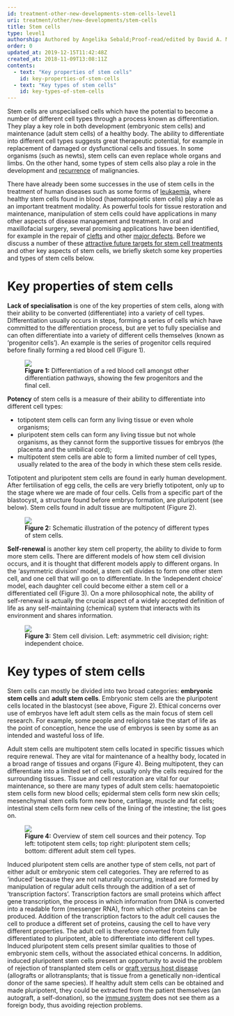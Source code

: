 ```yaml
---
id: treatment-other-new-developments-stem-cells-level1
uri: treatment/other/new-developments/stem-cells
title: Stem cells
type: level1
authorship: Authored by Angelika Sebald;Proof-read/edited by David A. Mitchell
order: 0
updated_at: 2019-12-15T11:42:48Z
created_at: 2018-11-09T13:08:11Z
contents:
  - text: "Key properties of stem cells"
    id: key-properties-of-stem-cells
  - text: "Key types of stem cells"
    id: key-types-of-stem-cells
---
```


<p>Stem cells are unspecialised cells which have the
    potential to become a number of different cell types
    through a process known as differentiation. They play a
    key role in both development (embryonic stem cells) and
    maintenance (adult stem cells) of a healthy body. The
    ability to differentiate into different cell types
    suggests great therapeutic potential, for example in
    replacement of damaged or dysfunctional cells and
    tissues. In some organisms (such as newts), stem cells
    can even replace whole organs and limbs. On the other
    hand, some types of stem cells also play a role in the
    development and <a href="/treatment-surgery-tumour-metastases-level3">recurrence</a>
    of malignancies.</p>
<p>There have already been some successes in the use of stem
    cells in the treatment of human diseases such as some
    forms of <a href="/diagnosis/a-z/tumour/blood-malignancy/more-info">leukaemia</a>,
    where healthy stem cells found in blood (haematopoietic
    stem cells) play a role as an important treatment
    modality. As powerful tools for tissue restoration and
    maintenance, manipulation of stem cells could have
    applications in many other aspects of disease management
    and treatment. In oral and maxillofacial surgery,
    several promising applications have been identified, for
    example in the repair of <a href="/diagnosis/a-z/cleft-lip-palate">clefts</a>
    and other <a href="/treatment/surgery/reconstruction">major
        defects</a>. Before we discuss a number of these <a href="/treatment/other/new-developments/stem-cells/detailed">attractive
        future targets for stem cell treatments</a> and
    other key aspects of stem cells, we briefly sketch some
    key properties and types of stem cells below.</p>
<h1 id="key-properties-of-stem-cells">Key properties of stem cells</h1>
<p><strong>Lack of specialisation</strong> is one of the key
    properties of stem cells, along with their ability to be
    converted (differentiate) into a variety of cell types.
    Differentiation usually occurs in steps, forming a
    series of cells which have committed to the
    differentiation process, but are yet to fully specialise
    and can often differentiate into a variety of different
    cells themselves (known as ‘progenitor cells’). An
    example is the series of progenitor cells required
    before finally forming a red blood cell (Figure 1).</p>
<figure><img src="/treatment-other-new-developments-stem-cells-level1-figure1.png">
    <figcaption><strong>Figure 1:</strong> Differentiation
        of a red blood cell amongst other differentiation
        pathways, showing the few progenitors and the final
        cell.</figcaption>
</figure>
<p><strong>Potency</strong> of stem cells is a measure of
    their ability to differentiate into different cell
    types:</p>
<ul>
    <li>totipotent stem cells can form any living tissue or
        even whole organisms;</li>
    <li>pluripotent stem cells can form any living tissue
        but not whole organisms, as they cannot form the
        supportive tissues for embryos (the placenta and the
        umbilical cord);</li>
    <li>multipotent stem cells are able to form a limited
        number of cell types, usually related to the area of
        the body in which these stem cells reside.</li>
</ul>
<p>Totipotent and pluripotent stem cells are found in early
    human development. After fertilisation of egg cells, the
    cells are very briefly totipotent, only up to the stage
    where we are made of four cells. Cells from a specific
    part of the blastocyst, a structure found before embryo
    formation, are pluripotent (see below). Stem cells found
    in adult tissue are multipotent (Figure 2).</p>
<figure><img src="/treatment-other-new-developments-stem-cells-level1-figure2.png">
    <figcaption><strong>Figure 2:</strong> Schematic
        illustration of the potency of different types of
        stem cells.</figcaption>
</figure>
<p><strong>Self-renewal</strong> is another key stem cell
    property, the ability to divide to form more stem cells.
    There are different models of how stem cell division
    occurs, and it is thought that different models apply to
    different organs. In the ‘asymmetric division’ model, a
    stem cell divides to form one other stem cell, and one
    cell that will go on to differentiate. In the
    ‘independent choice’ model, each daughter cell could
    become either a stem cell or a differentiated cell
    (Figure 3). On a more philosophical note, the ability of
    self-renewal is actually the crucial aspect of a widely
    accepted definition of life as any self-maintaining
    (chemical) system that interacts with its environment
    and shares information.</p>
<figure><img src="/treatment-other-new-developments-stem-cells-level1-figure3.png">
    <figcaption><strong>Figure 3:</strong> Stem cell
        division. Left: asymmetric cell division; right:
        independent choice.</figcaption>
</figure>
<h1 id="key-types-of-stem-cells">Key types of stem cells</h1>
<p>Stem cells can mostly be divided into two broad
    categories: <strong>embryonic stem cells</strong> and
    <strong>adult stem cells</strong>. Embryonic stem cells
    are the pluripotent cells located in the blastocyst (see
    above, Figure 2). Ethical concerns over use of embryos
    have left adult stem cells as the main focus of stem
    cell research. For example, some people and religions
    take the start of life as the point of conception, hence
    the use of embryos is seen by some as an intended and
    wasteful loss of life.</p>
<p>Adult stem cells are multipotent stem cells located in
    specific tissues which require renewal. They are vital
    for maintenance of a healthy body, located in a broad
    range of tissues and organs (Figure 4). Being
    multipotent, they can differentiate into a limited set
    of cells, usually only the cells required for the
    surrounding tissues. Tissue and cell restoration are
    vital for our maintenance, so there are many types of
    adult stem cells: haematopoietic stem cells form new
    blood cells; epidermal stem cells form new skin cells;
    mesenchymal stem cells form new bone, cartilage, muscle
    and fat cells; intestinal stem cells form new cells of
    the lining of the intestine; the list goes on.</p>
<figure><img src="/treatment-other-new-developments-stem-cells-level1-figure4.png">
    <figcaption><strong>Figure 4:</strong> Overview of stem
        cell sources and their potency. Top left: totipotent
        stem cells; top right: pluripotent stem cells;
        bottom: different adult stem cell types.
    </figcaption>
</figure>
<p>Induced pluripotent stem cells are another type of stem
    cells, not part of either adult or embryonic stem cell
    categories. They are referred to as ‘induced’ because
    they are not naturally occurring, instead are formed by
    manipulation of regular adult cells through the addition
    of a set of ‘transcription factors’. Transcription
    factors are small proteins which affect gene
    transcription, the process in which information from DNA
    is converted into a readable form (messenger RNA), from
    which other proteins can be produced. Addition of the
    transcription factors to the adult cell causes the cell
    to produce a different set of proteins, causing the cell
    to have very different properties. The adult cell is
    therefore converted from fully differentiated to
    pluripotent, able to differentiate into different cell
    types. Induced pluripotent stem cells present similar
    qualities to those of embryonic stem cells, without the
    associated ethical concerns. In addition, induced
    pluripotent stem cells present an opportunity to avoid
    the problem of rejection of transplanted stem cells or
    <a href="/diagnosis/a-z/tumour/blood-malignancy/more-info">graft versus host
        disease</a> (allografts or allotransplants; that is
    tissue from a genetically non-identical donor of the
    same species). If healthy adult stem cells can be
    obtained and made pluripotent, they could be extracted
    from the patient themselves (an autograft, a
    self-donation), so the <a href="/treatment/other/medication/inflammation/more-info">immune
        system</a> does not see them as a foreign body, thus
    avoiding rejection problems.</p>
